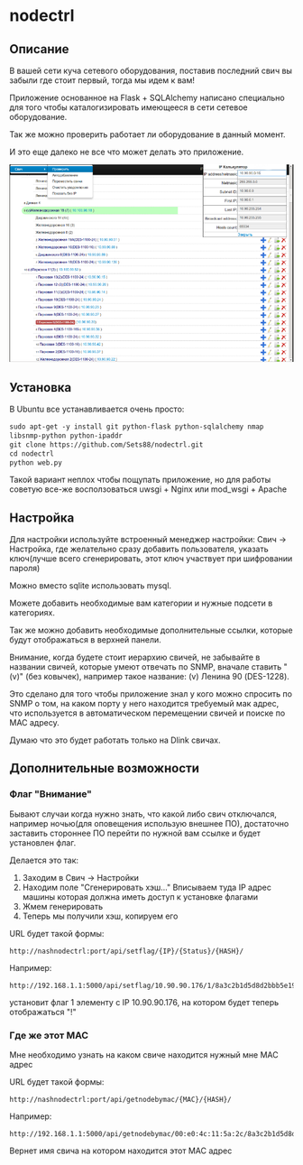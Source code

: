 nodectrl
========

## Описание
В вашей сети куча сетевого оборудования, поставив последний свич вы забыли где стоит первый, тогда мы идем к вам!

Приложение основанное на Flask + SQLAlchemy написано специально для того чтобы каталогизировать имеющееся в сети сетевое оборудование.

Так же можно проверить работает ли оборудование в данный момент.

И это еще далеко не все что может делать это приложение. 

![Screenshot](/img/nodectrl.png)

## Установка
В Ubuntu все устанавливается очень просто:

    sudo apt-get -y install git python-flask python-sqlalchemy nmap libsnmp-python python-ipaddr
    git clone https://github.com/Sets88/nodectrl.git
    cd nodectrl
    python web.py

Такой вариант неплох чтобы пощупать приложение, но для работы советую все-же восползоваться uwsgi + Nginx или mod_wsgi + Apache


## Настройка
Для настройки используйте встроенный менеджер настройки: Свич -> Настройка, где желательно сразу добавить пользователя, указать ключ(лучше всего сгенерировать, этот ключ участвует при шифровании пароля)

Можно вместо sqlite использовать mysql.

Можете добавить необходимые вам категории и нужные подсети в категориях.

Так же можно добавить необходимые дополнительные ссылки, которые будут отображаться в верхней панели.

Внимание, когда будете стоит иерархию свичей, не забывайте в названии свичей, которые умеют отвечать по SNMP, вначале ставить "(v)" (без ковычек), например такое название: (v) Ленина 90 (DES-1228).

Это сделано для того чтобы приложение знал у кого можно спросить по SNMP о том, на каком порту у него находится требуемый мак адрес, что используется в автоматическом перемещении свичей и поиске по MAC адресу.

Думаю что это будет работать только на Dlink свичах.

## Дополнительные возможности

### Флаг "Внимание"

Бывают случаи когда нужно знать, что какой либо свич отключался, например ночью(для оповещения использую внешнее ПО), достаточно заставить стороннее ПО перейти по нужной вам ссылке и будет установлен флаг.

Делается это так:

1. Заходим в Свич -> Настройки
2. Находим поле "Сгенерировать хэш..." Вписываем туда IP адрес машины которая должна иметь доступ к установке флагами
3. Жмем генерировать
4. Теперь мы получили хэш, копируем его

URL будет такой формы:

	http://nashnodectrl:port/api/setflag/{IP}/{Status}/{HASH}/

Например:

	http://192.168.1.1:5000/api/setflag/10.90.90.176/1/8a3c2b1d5d8d2bbb5e190e0e9bc39ce01f981eaa/

установит флаг 1 элементу с IP 10.90.90.176, на котором будет теперь отображаться "!"

### Где же этот MAC

Мне необходимо узнать на каком свиче находится нужный мне MAC адрес

URL будет такой формы:

	http://nashnodectrl:port/api/getnodebymac/{MAC}/{HASH}/

Например:

	http://192.168.1.1:5000/api/getnodebymac/00:e0:4c:11:5a:2c/8a3c2b1d5d8d2bbb5e190e0e9bc39ce01f981eaa/

Вернет имя свича на котором находится этот MAC адрес
